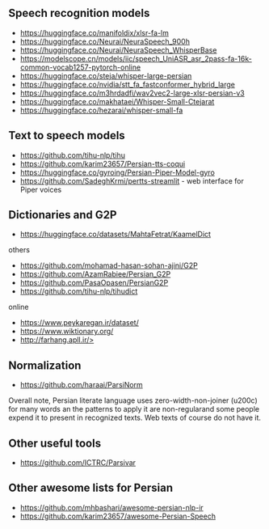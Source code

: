 ## Speech recognition models

  * <https://huggingface.co/manifoldix/xlsr-fa-lm>
  * <https://huggingface.co/Neurai/NeuraSpeech_900h>
  * <https://huggingface.co/Neurai/NeuraSpeech_WhisperBase>
  * <https://modelscope.cn/models/iic/speech_UniASR_asr_2pass-fa-16k-common-vocab1257-pytorch-online>
  * <https://huggingface.co/steja/whisper-large-persian>
  * <https://huggingface.co/nvidia/stt_fa_fastconformer_hybrid_large>
  * <https://huggingface.co/m3hrdadfi/wav2vec2-large-xlsr-persian-v3>
  * <https://huggingface.co/makhataei/Whisper-Small-Ctejarat>
  * <https://huggingface.co/hezarai/whisper-small-fa>

## Text to speech models

  * <https://github.com/tihu-nlp/tihu>
  * <https://github.com/karim23657/Persian-tts-coqui>
  * <https://huggingface.co/gyroing/Persian-Piper-Model-gyro>
  * <https://github.com/SadeghKrmi/pertts-streamlit> - web interface for Piper voices

## Dictionaries and G2P

  * <https://huggingface.co/datasets/MahtaFetrat/KaamelDict>

  others

  * <https://github.com/mohamad-hasan-sohan-ajini/G2P>
  * <https://github.com/AzamRabiee/Persian_G2P>
  * <https://github.com/PasaOpasen/PersianG2P>
  * <https://github.com/tihu-nlp/tihudict>
 
  online

  * <https://www.peykaregan.ir/dataset/>
  * <https://www.wiktionary.org/>
  * http://farhang.apll.ir/>

## Normalization

  * <https://github.com/haraai/ParsiNorm>

  Overall note, Persian literate language uses zero-width-non-joiner
  (u200c) for many words an the patterns to apply it are non-regularand
  some people expend it to present in recognized texts. Web texts of
  course do not have it.

## Other useful tools

  * <https://github.com/ICTRC/Parsivar>

## Other awesome lists for Persian

  * <https://github.com/mhbashari/awesome-persian-nlp-ir>
  * <https://github.com/karim23657/awesome-Persian-Speech>
